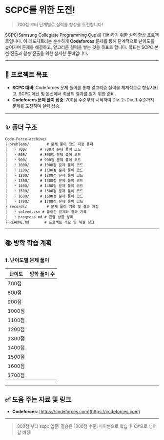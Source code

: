 # SCPC를 위한 도전!
> 700점 부터 단계별로 실력을 향상을 도전합니다!

SCPC(Samsung Collegiate Programming Cup)를 대비하기 위한 실력 향상 프로젝트입니다. 이 레포지토리는 순수하게 **Codeforces** 문제를 통해 단계적으로 난이도를 높여가며 문제를 해결하고, 알고리즘 실력을 쌓는 것을 목표로 합니다. 목표는 SCPC 본선 진출과 결승 진출을 위한 철저한 준비입니다.

---

## 🔄 프로젝트 목표
- **SCPC 대비**: Codeforces 문제 풀이를 통해 알고리즘 실력을 체계적으로 향상시키고, SCPC 예선 및 본선에서 최상의 결과를 얻기 위한 준비.
- **Codeforces 문제 풀이 집중**: 700점 수준부터 시작하여 Div. 2~Div. 1 수준까지 문제를 도전하며 실력 상승.

---

## ✨ 폴더 구조

```
Code-Force-archive/
├️ problems/        # 문제 풀이 코드 저장 폴더
│   └️ 700/      # 700점 문제 풀이 코드
│   └️ 800/      # 800점 문제 풀이 코드
│   └️ 900/      # 900점 문제 풀이 코드
│   └️ 1000/     # 1000점 문제 풀이 코드
│   └️ 1100/     # 1100점 문제 풀이 코드
│   └️ 1200/     # 1200점 문제 풀이 코드
│   └️ 1300/     # 1300점 문제 풀이 코드
│   └️ 1400/     # 1400점 문제 풀이 코드
│   └️ 1500/     # 1500점 문제 풀이 코드
│   └️ 1600/     # 1600점 문제 풀이 코드
│   └️ 1700/     # 1700점 문제 풀이 코드
├️ records/         # 문제 풀이 기록 및 결과 저장
│   └️ solved.csv # 풀이한 문제와 결과 기록
│   └️ progress.md # 진행 상황 정리
├️ README.md       # 프로젝트 개요 및 해설 링크
```



---

## 📚 방학 학습 계획

### 1. **난이도별 문제 풀이**
| 난이도 | 방학 풀이 수 |
|--------|------------|
| 700점   |      |
| 800점   |      |
| 900점   |      |
| 1000점  |      |
| 1100점  |      |
| 1200점  |      |
| 1300점  |      |
| 1400점  |      |
| 1500점  |      |
| 1600점  |      |
| 1700점  |      |

---

## ✅ 도움 주는 자료 및 링크
- **Codeforces**: [https://codeforces.com](https://codeforces.com)
---

> 800점 부터 scpc 입문!
> 결승은 1800점 수준! 파이썬으로 학습 후 C#으로 넘어갈 예정!

